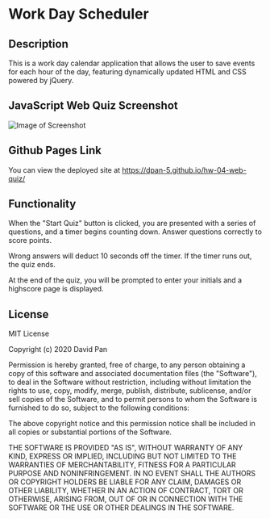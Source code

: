 # Work Day Scheduler

## Description 

This is a work day calendar application that allows the user to save events for each hour of the day, featuring dynamically updated HTML and CSS powered by jQuery.

## JavaScript Web Quiz Screenshot
![Image of Screenshot](./assets/images/coding_screenshot.png)

## Github Pages Link

You can view the deployed site at https://dpan-5.github.io/hw-04-web-quiz/

## Functionality

When the "Start Quiz" button is clicked, you are presented with a series of questions, and a timer begins counting down. Answer questions correctly to score points.

Wrong answers will deduct 10 seconds off the timer. If the timer runs out, the quiz ends.

At the end of the quiz, you will be prompted to enter your initials and a highscore page is displayed.

## License

MIT License

Copyright (c) 2020 David Pan

Permission is hereby granted, free of charge, to any person obtaining a copy
of this software and associated documentation files (the "Software"), to deal
in the Software without restriction, including without limitation the rights
to use, copy, modify, merge, publish, distribute, sublicense, and/or sell
copies of the Software, and to permit persons to whom the Software is
furnished to do so, subject to the following conditions:

The above copyright notice and this permission notice shall be included in all
copies or substantial portions of the Software.

THE SOFTWARE IS PROVIDED "AS IS", WITHOUT WARRANTY OF ANY KIND, EXPRESS OR
IMPLIED, INCLUDING BUT NOT LIMITED TO THE WARRANTIES OF MERCHANTABILITY,
FITNESS FOR A PARTICULAR PURPOSE AND NONINFRINGEMENT. IN NO EVENT SHALL THE
AUTHORS OR COPYRIGHT HOLDERS BE LIABLE FOR ANY CLAIM, DAMAGES OR OTHER
LIABILITY, WHETHER IN AN ACTION OF CONTRACT, TORT OR OTHERWISE, ARISING FROM,
OUT OF OR IN CONNECTION WITH THE SOFTWARE OR THE USE OR OTHER DEALINGS IN THE
SOFTWARE.
